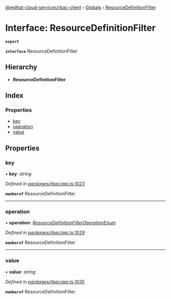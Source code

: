 [@redhat-cloud-services/rbac-client](../README.md) › [Globals](../globals.md) › [ResourceDefinitionFilter](resourcedefinitionfilter.md)

# Interface: ResourceDefinitionFilter

**`export`** 

**`interface`** ResourceDefinitionFilter

## Hierarchy

* **ResourceDefinitionFilter**

## Index

### Properties

* [key](resourcedefinitionfilter.md#key)
* [operation](resourcedefinitionfilter.md#operation)
* [value](resourcedefinitionfilter.md#value)

## Properties

###  key

• **key**: *string*

*Defined in [packages/rbac/api.ts:1023](https://github.com/RedHatInsights/javascript-clients/blob/master/packages/rbac/api.ts#L1023)*

**`memberof`** ResourceDefinitionFilter

___

###  operation

• **operation**: *[ResourceDefinitionFilterOperationEnum](../enums/resourcedefinitionfilteroperationenum.md)*

*Defined in [packages/rbac/api.ts:1029](https://github.com/RedHatInsights/javascript-clients/blob/master/packages/rbac/api.ts#L1029)*

**`memberof`** ResourceDefinitionFilter

___

###  value

• **value**: *string*

*Defined in [packages/rbac/api.ts:1035](https://github.com/RedHatInsights/javascript-clients/blob/master/packages/rbac/api.ts#L1035)*

**`memberof`** ResourceDefinitionFilter
